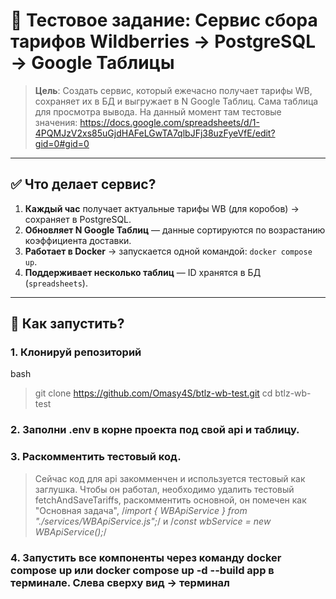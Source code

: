 # 🚀 Тестовое задание: Сервис сбора тарифов Wildberries → PostgreSQL → Google Таблицы

> **Цель**: Создать сервис, который ежечасно получает тарифы WB, сохраняет их в БД и выгружает в N Google Таблиц.
Сама таблица для просмотра вывода. На данный момент там тестовые значения:
> https://docs.google.com/spreadsheets/d/1-4PQMJzV2xs85uGjdHAFeLGwTA7qlbJFj38uzFyeVfE/edit?gid=0#gid=0

---

## ✅ Что делает сервис?

1. **Каждый час** получает актуальные тарифы WB (для коробов) → сохраняет в PostgreSQL.
2. **Обновляет N Google Таблиц** — данные сортируются по возрастанию коэффициента доставки.
3. **Работает в Docker** → запускается одной командой: `docker compose up`.
4. **Поддерживает несколько таблиц** — ID хранятся в БД (`spreadsheets`).

---

## 🚀 Как запустить?

### 1. Клонируй репозиторий

bash
> git clone https://github.com/Omasy4S/btlz-wb-test.git
> cd btlz-wb-test

### 2. Заполни .env в корне проекта под свой api и таблицу.

### 3. Раскомментить тестовый код.

> Сейчас код для api закомменчен и используется тестовый как заглушка. Чтобы он работал, необходимо удалить тестовый fetchAndSaveTariffs,
> раскомментить основной, он помечен как "Основная задача", /*import { WBApiService } from "./services/WBApiService.js";*/ и /*const wbService = new WBApiService();*/

### 4. Запустить все компоненты через команду docker compose up или docker compose up -d --build app в терминале. Слева сверху вид -> терминал

